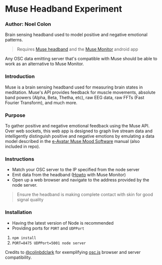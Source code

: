# Muse Headband Experiment
### Author: Noel Colon
Brain sensing headband used to model positive and negative emotional patterns.
> Requires [Muse headband](http://www.choosemuse.com/) and the [Muse Monitor](https://play.google.com/store/apps/details?id=com.sonicPenguins.museMonitor&hl=en) android app

Any OSC data emitting server that's compatible with Muse should be able to work as an alternative to Muse Monitor.

### Introduction
Muse is a brain sensing headband used for measuring brain states in meditation. Muse's API provides feedback for muscle movements, absolute band powers (Alpha, Beta, Thetha, etc), raw EEG data, raw FFTs (Fast Fourier Transform), and much more.

### Purpose
To gather positive and negative emotional feedback using the Muse API.
Over web sockets, this web app is designed to graph live stream data and intelligently distinguish positive and negative emotions by emulating a data model described in the [e-Avatar Muse Mood Software](http://www.brainm.com/software/muse/MOOD%20MANUAL.pdf) manual (also included in repo).

### Instructions
* Match your OSC server to the IP specified from the node server
* Emit data from the headband ([Howto](http://www.musemonitor.com/Technical_Manual.php#help_streaming) with Muse Monitor)
* Open up a web browser and navigate to the address provided by the node server.
> Ensure the headband is making complete contact with skin for good signal quality
### Installation
* Having the latest version of Node is recommended
* Providing ports for `PORT` and `UDPPort`
 
1. ```npm install```
2. ``` PORT=8475 UDPPort=5001 node server ```

Credits to [@colinbdclark](https://github.com/colinbdclark/) for exemplifying [osc.js](https://github.com/colinbdclark/osc.js/) browser and server compatibility.